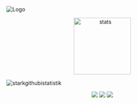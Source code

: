 ![Logo](https://media.discordapp.net/attachments/818912205755777025/845702660388421662/qweqwe.jpg?width=577&height=479)

<p align="center">
  <img src="https://github-readme-stats.vercel.app/api?username=Omurxd&count_private=true&show_icons=true&theme=purple&hide_border=true" width="%100" height="150px" alt="stats" />
</p>

   <p align="left"> <img src="https://komarev.com/ghpvc/?username=Omurxd&label=Profile%20views&color=0e75b6&style=flat" alt="starkgithubistatistik" /> </p>
 
<p align="center">
  <a href="https://discord.com/users/368787784581906452" target"blank_"><img src="https://img.shields.io/badge/discord%20-7289DA.svg?&style=for-the-badge&logo=discord&logoColor=white"></a>
  <a href="https://instagram.com/omurxddddd" target"blank_"><img src="https://img.shields.io/badge/INSTAGRAM%20-DC3175.svg?&style=for-the-badge&logo=instagram&logoColor=white"></a>
 <a href="https://youtube.com/Ömürxd" target"blank_"><img src="https://img.shields.io/badge/Youtube%20-191717.svg?&style=for-the-badge&logo=youtube&logoColor=white"></a>
</p>
